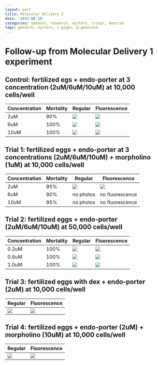 ```yaml
---
layout: post
title: Molecular Delivery 2
date: '2022-08-20'
categories: updates, research, oysters, crispr, dextran
tags: geoduck, oysters, c.gigas, p.generosa
---
```


# Follow-up from Molecular Delivery 1 experiment 

## Control: fertilized egs + endo-porter at 3 concentration (2uM/6uM/10uM) at 10,000 cells/well
| Concentration | Mortality | Regular | Fluorescence |
|---|---|---|---|
|2uM| 90% | ![](https://raw.githubusercontent.com/ocattau/Fluorescent_Photos/main/082522/control_regular_2uM%202.jpg?token=GHSAT0AAAAAABX3HM6774XJNRYE4EJFDEXSYYJG3IQ) | ![](https://raw.githubusercontent.com/ocattau/Fluorescent_Photos/main/082522/control_green_2uM_2.jpg?token=GHSAT0AAAAAABX3HM6772BCX6UWWNGGTJPEYYJG33A) |
|6uM| 100% | ![](https://raw.githubusercontent.com/ocattau/Fluorescent_Photos/main/082522/control_6uM_regular.jpg?token=GHSAT0AAAAAABX3HM67XWFS5ESLHB2GZKYIYYJG5IA) | ![](https://raw.githubusercontent.com/ocattau/Fluorescent_Photos/main/082522/control_6uM_green.jpg?token=GHSAT0AAAAAABX3HM66TBWBYCLDDLKFFXF2YYJG5CQ) |
|10uM| 100% | ![](https://raw.githubusercontent.com/ocattau/Fluorescent_Photos/main/082522/control_regular_10uM.jpg?token=GHSAT0AAAAAABX3HM67BKU7IUFPNJBXY6VIYYJG7TQ) | ![](https://raw.githubusercontent.com/ocattau/Fluorescent_Photos/main/082522/control_green_10uM.jpg?token=GHSAT0AAAAAABX3HM66I5F6QY7I7NFDXU7IYYJG7RQ) |

## Trial 1: fertilized eggs + endo-porter at 3 concentrations (2uM/6uM/10uM) + morpholino (1uM) at 10,000 cells/well
| Concentration | Mortality | Regular | Fluorescence |
|---|---|---|---|
|2uM| 95% | ![](https://raw.githubusercontent.com/ocattau/Fluorescent_Photos/main/082522/trial1_regular_2uM.jpg?token=GHSAT0AAAAAABX3HM672I3LJBR4CQ2KDITGYYJHHDA)| ![](https://github.com/ocattau/Fluorescent_Photos/blob/main/082522/trial1_green_2uM.jpg?raw=true)|
|6uM| 90% | no photos| no fluorescence|
|10uM| 95% | no photos | no fluorescence |

## Trial 2: fertilized eggs + endo-porter (2uM/6uM/10uM) at 50,000 cells/well
| Concentration | Mortality | Regular | Fluorescence |
|---|---|---|---|
|0.2uM| 100%| ![](https://raw.githubusercontent.com/ocattau/Fluorescent_Photos/main/082522/trial2_regular_2uM.jpg?token=GHSAT0AAAAAABX3HM67L6VRHRN7IDMP6BIIYYJHI7Q) | ![](https://raw.githubusercontent.com/ocattau/Fluorescent_Photos/main/082522/trial2_green_2uM.jpg?token=GHSAT0AAAAAABX3HM66HSTABDGBR7TPRLTEYYJHIWQ) |
|0.6uM| 100%| ![](https://raw.githubusercontent.com/ocattau/Fluorescent_Photos/main/082522/trial2_regular_6uM.jpg?token=GHSAT0AAAAAABX3HM663NQSL46FDNOCIN6AYYJHJPA) | ![](https://raw.githubusercontent.com/ocattau/Fluorescent_Photos/main/082522/trial2_green_6uM.jpg?token=GHSAT0AAAAAABX3HM66HF7OVIA2JPHRO77YYYJHJKQ) |
|1.0uM| 100%| ![](https://raw.githubusercontent.com/ocattau/Fluorescent_Photos/main/082522/trial2_regular_10uM.jpg?token=GHSAT0AAAAAABX3HM662IEREJJU4JO63TQ4YYJHKQQ) | ![](https://raw.githubusercontent.com/ocattau/Fluorescent_Photos/main/082522/trial2_green_10uM.jpg?token=GHSAT0AAAAAABX3HM66NHCGN6YMAVLNNBGCYYJHKLQ) |

## Trial 3: fertilized eggs with dex + endo-porter (2uM) at 10,000 cells/well
| Regular | Fluorescence | 
|---|---|
|![](https://raw.githubusercontent.com/ocattau/Fluorescent_Photos/main/082522/dexfirst_regular_2uM.jpg?token=GHSAT0AAAAAABX3HM67PD546JFUBUXQYBCAYYJHN2A) | ![](https://raw.githubusercontent.com/ocattau/Fluorescent_Photos/main/082522/dexfirst_green_2uM.jpg?token=GHSAT0AAAAAABX3HM66XMQ5EWE2YO7XWOR2YYJHNVQ)|

## Trial 4: fertilized eggs + endo-porter (2uM) + morpholino (10uM) at 10,000 cells/well
| Regular | Fluorescence | 
|---|---|
|![](https://raw.githubusercontent.com/ocattau/Fluorescent_Photos/main/082522/morpholino_10uM_2uM_regular.jpg?token=GHSAT0AAAAAABX3HM66YQSAOJK5DEB4HMKCYYJHPJA) | ![](https://raw.githubusercontent.com/ocattau/Fluorescent_Photos/main/082522/morpholino_10um_2uM_green.jpg?token=GHSAT0AAAAAABX3HM67XPRXRB77JHYFQR6SYYJHPDQ)|

